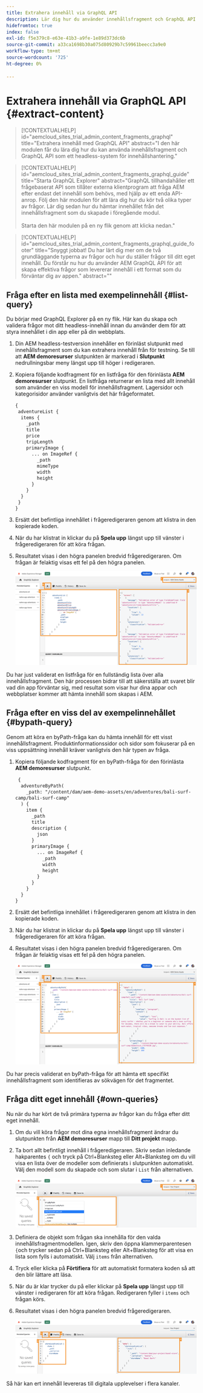```yaml
---
title: Extrahera innehåll via GraphQL API
description: Lär dig hur du använder innehållsfragment och GraphQL API som ett headless-system för innehållshantering.
hidefromtoc: true
index: false
exl-id: f5e379c8-e63e-41b3-a9fe-1e89d373dc6b
source-git-commit: a33ca1698b30a075d80929b7c59961beecc3a9e0
workflow-type: tm+mt
source-wordcount: '725'
ht-degree: 0%

---
```



# Extrahera innehåll via GraphQL API {#extract-content}

>[!CONTEXTUALHELP]
>id="aemcloud_sites_trial_admin_content_fragments_graphql"
>title="Extrahera innehåll med GraphQL API"
>abstract="I den här modulen får du lära dig hur du kan använda innehållsfragment och GraphQL API som ett headless-system för innehållshantering."

>[!CONTEXTUALHELP]
>id="aemcloud_sites_trial_admin_content_fragments_graphql_guide"
>title="Starta GraphQL Explorer"
>abstract="GraphQL tillhandahåller ett frågebaserat API som tillåter externa klientprogram att fråga AEM efter endast det innehåll som behövs, med hjälp av ett enda API-anrop. Följ den här modulen för att lära dig hur du kör två olika typer av frågor. Lär dig sedan hur du hämtar innehållet från det innehållsfragment som du skapade i föregående modul.<br><br>Starta den här modulen på en ny flik genom att klicka nedan."

>[!CONTEXTUALHELP]
>id="aemcloud_sites_trial_admin_content_fragments_graphql_guide_footer"
>title="Snyggt jobbat! Du har lärt dig mer om de två grundläggande typerna av frågor och hur du ställer frågor till ditt eget innehåll. Du förstår nu hur du använder AEM GraphQL API för att skapa effektiva frågor som levererar innehåll i ett format som du förväntar dig av appen."
>abstract=""

## Fråga efter en lista med exempelinnehåll {#list-query}

Du börjar med GraphQL Explorer på en ny flik. Här kan du skapa och validera frågor mot ditt headless-innehåll innan du använder dem för att styra innehållet i din app eller på din webbplats.

1. Din AEM headless-testversion innehåller en förinläst slutpunkt med innehållsfragment som du kan extrahera innehåll från för testning. Se till att **AEM demoresurser** slutpunkten är markerad i **Slutpunkt** nedrullningsbar meny längst upp till höger i redigeraren.

1. Kopiera följande kodfragment för en listfråga för den förinlästa **AEM demoresurser** slutpunkt. En listfråga returnerar en lista med allt innehåll som använder en viss modell för innehållsfragment. Lagersidor och kategorisidor använder vanligtvis det här frågeformatet.

   ```text
   {
    adventureList {
     items {
       _path
       title
       price
       tripLength
       primaryImage {
         ... on ImageRef {
           _path
           mimeType
           width
           height
         }
       }
     }
    }
   }
   ```

1. Ersätt det befintliga innehållet i frågeredigeraren genom att klistra in den kopierade koden.

1. När du har klistrat in klickar du på **Spela upp** längst upp till vänster i frågeredigeraren för att köra frågan.

1. Resultatet visas i den högra panelen bredvid frågeredigeraren. Om frågan är felaktig visas ett fel på den högra panelen.

   ![Listfråga](assets/do-not-localize/list-query-1-3-4-5.png)

Du har just validerat en listfråga för en fullständig lista över alla innehållsfragment. Den här processen bidrar till att säkerställa att svaret blir vad din app förväntar sig, med resultat som visar hur dina appar och webbplatser kommer att hämta innehåll som skapas i AEM.

## Fråga efter en viss del av exempelinnehållet {#bypath-query}

Genom att köra en byPath-fråga kan du hämta innehåll för ett visst innehållsfragment. Produktinformationssidor och sidor som fokuserar på en viss uppsättning innehåll kräver vanligtvis den här typen av fråga.

1. Kopiera följande kodfragment för en byPath-fråga för den förinlästa **AEM demoresurser** slutpunkt.

   ```text
    {
     adventureByPath(
       _path: "/content/dam/aem-demo-assets/en/adventures/bali-surf-camp/bali-surf-camp"
     ) {
       item {
         _path
         title
         description {
           json
         }
         primaryImage {
           ... on ImageRef {
             _path
             width
             height
           }
         }
       }
     }
   }
   ```

1. Ersätt det befintliga innehållet i frågeredigeraren genom att klistra in den kopierade koden.

1. När du har klistrat in klickar du på **Spela upp** längst upp till vänster i frågeredigeraren för att köra frågan.

1. Resultatet visas i den högra panelen bredvid frågeredigeraren. Om frågan är felaktig visas ett fel på den högra panelen.

   ![byPath-frågeresultat](assets/do-not-localize/bypath-query-2-3-4.png)

Du har precis validerat en byPath-fråga för att hämta ett specifikt innehållsfragment som identifieras av sökvägen för det fragmentet.

## Fråga ditt eget innehåll {#own-queries}

Nu när du har kört de två primära typerna av frågor kan du fråga efter ditt eget innehåll.

1. Om du vill köra frågor mot dina egna innehållsfragment ändrar du slutpunkten från **AEM demoresurser** mapp till **Ditt projekt** mapp.

1. Ta bort allt befintligt innehåll i frågeredigeraren. Skriv sedan inledande hakparentes `{` och tryck på Ctrl+Blanksteg eller Alt+Blanksteg om du vill visa en lista över de modeller som definierats i slutpunkten automatiskt. Välj den modell som du skapade och som slutar i `List` från alternativen.

   ![Starta anpassad fråga](assets/do-not-localize/custom-query-1-2.png)

1. Definiera de objekt som frågan ska innehålla för den valda innehållsfragmentmodellen. Igen, skriv den öppna klammerparentesen `{`och trycker sedan på Ctrl+Blanksteg eller Alt+Blanksteg för att visa en lista som fylls i automatiskt. Välj `items` från alternativen.

1. Tryck eller klicka på **Förtifiera** för att automatiskt formatera koden så att den blir lättare att läsa.

1. När du är klar trycker du på eller klickar på **Spela upp** längst upp till vänster i redigeraren för att köra frågan. Redigeraren fyller i `items` och frågan körs.

1. Resultatet visas i den högra panelen bredvid frågeredigeraren.

   ![Kör anpassad fråga](assets/do-not-localize/custom-query-3-4-5-6.png)

Så här kan ert innehåll levereras till digitala upplevelser i flera kanaler.
